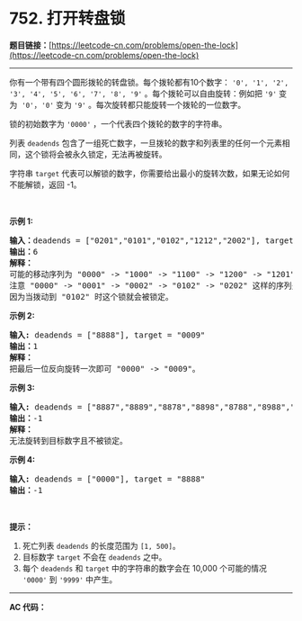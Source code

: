 # 752. 打开转盘锁

**题目链接：**[https://leetcode-cn.com/problems/open-the-lock](https://leetcode-cn.com/problems/open-the-lock)

---

<div class="content__1Y2H">
 <div class="notranslate">
  <p>你有一个带有四个圆形拨轮的转盘锁。每个拨轮都有10个数字： <code>'0', '1', '2', '3', '4', '5', '6', '7', '8', '9'</code> 。每个拨轮可以自由旋转：例如把 <code>'9'</code> 变为&nbsp; <code>'0'</code><font face="Helvetica Neue, Helvetica, Arial, sans-serif" color="#333333"><span style="background-color:#ffffff; font-size:14px">，</span></font><code>'0'</code> 变为 <code>'9'</code> 。每次旋转都只能旋转一个拨轮的一位数字。</p> 
  <p>锁的初始数字为 <code>'0000'</code> ，一个代表四个拨轮的数字的字符串。</p> 
  <p>列表 <code>deadends</code> 包含了一组死亡数字，一旦拨轮的数字和列表里的任何一个元素相同，这个锁将会被永久锁定，无法再被旋转。</p> 
  <p>字符串 <code>target</code> 代表可以解锁的数字，你需要给出最小的旋转次数，如果无论如何不能解锁，返回 -1。</p> 
  <p>&nbsp;</p> 
  <p><strong>示例 1:</strong></p> 
  <pre class="language-text"><strong>输入：</strong>deadends = ["0201","0101","0102","1212","2002"], target = "0202"
<strong>输出：</strong>6
<strong>解释：</strong>
可能的移动序列为 "0000" -&gt; "1000" -&gt; "1100" -&gt; "1200" -&gt; "1201" -&gt; "1202" -&gt; "0202"。
注意 "0000" -&gt; "0001" -&gt; "0002" -&gt; "0102" -&gt; "0202" 这样的序列是不能解锁的，
因为当拨动到 "0102" 时这个锁就会被锁定。
</pre> 
  <p><strong>示例 2:</strong></p> 
  <pre class="language-text"><strong>输入:</strong> deadends = ["8888"], target = "0009"
<strong>输出：</strong>1
<strong>解释：</strong>
把最后一位反向旋转一次即可 "0000" -&gt; "0009"。
</pre> 
  <p><strong>示例 3:</strong></p> 
  <pre class="language-text"><strong>输入:</strong> deadends = ["8887","8889","8878","8898","8788","8988","7888","9888"], target = "8888"
<strong>输出：</strong>-1
<strong>解释：
</strong>无法旋转到目标数字且不被锁定。
</pre> 
  <p><strong>示例 4:</strong></p> 
  <pre class="language-text"><strong>输入:</strong> deadends = ["0000"], target = "8888"
<strong>输出：</strong>-1
</pre> 
  <p>&nbsp;</p> 
  <p><strong>提示：</strong></p> 
  <ol> 
   <li>死亡列表 <code>deadends</code> 的长度范围为 <code>[1, 500]</code>。</li> 
   <li>目标数字 <code>target</code> 不会在 <code>deadends</code> 之中。</li> 
   <li>每个 <code>deadends</code> 和 <code>target</code> 中的字符串的数字会在 10,000 个可能的情况 <code>'0000'</code> 到 <code>'9999'</code> 中产生。</li> 
  </ol> 
 </div>
</div>

---

**AC 代码：**

```java

```